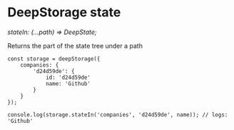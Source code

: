 # DeepStorage state

_stateIn: \(...path\) =&gt; DeepState;_

Returns the part of the state tree under a path

```
const storage = deepStorage({
    companies: {
        'd24d59de': {
            id: 'd24d59de'
            name: 'Github'
        }
    }
});

console.log(storage.stateIn('companies', 'd24d59de', name)); // logs: 'Github'
```



